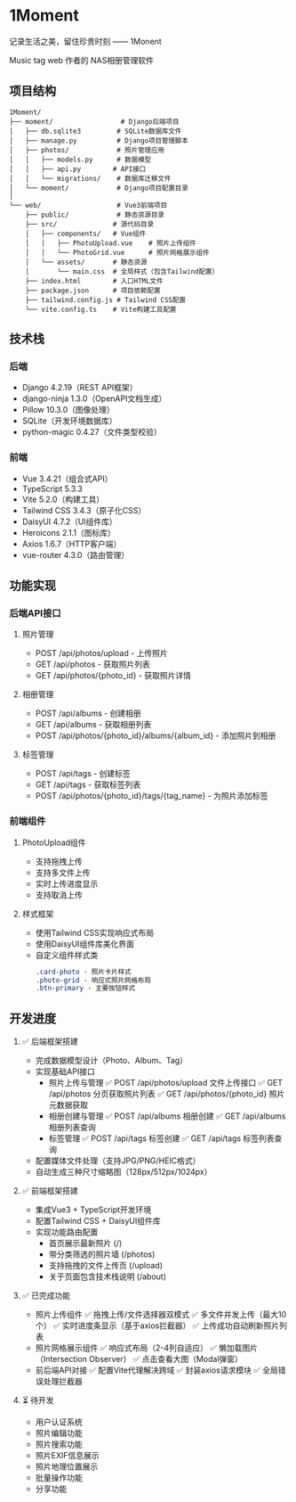 # 1Moment
记录生活之美，留住珍贵时刻 —— 1Monent

Music tag web 作者的 NAS相册管理软件
## 项目结构

```
1Moment/
├── moment/                 # Django后端项目
│   ├── db.sqlite3         # SQLite数据库文件
│   ├── manage.py          # Django项目管理脚本
│   ├── photos/            # 照片管理应用
│   │   ├── models.py      # 数据模型
│   │   ├── api.py        # API接口
│   │   └── migrations/    # 数据库迁移文件
│   └── moment/            # Django项目配置目录
│
└── web/                   # Vue3前端项目
    ├── public/            # 静态资源目录
    ├── src/              # 源代码目录
    │   ├── components/   # Vue组件
    │   │   ├── PhotoUpload.vue    # 照片上传组件
    │   │   └── PhotoGrid.vue      # 照片网格展示组件
    │   └── assets/       # 静态资源
    │       └── main.css  # 全局样式（包含Tailwind配置）
    ├── index.html        # 入口HTML文件
    ├── package.json      # 项目依赖配置
    ├── tailwind.config.js # Tailwind CSS配置
    └── vite.config.ts    # Vite构建工具配置
```

## 技术栈

### 后端
- Django 4.2.19（REST API框架）
- django-ninja 1.3.0（OpenAPI文档生成）
- Pillow 10.3.0（图像处理）
- SQLite（开发环境数据库）
- python-magic 0.4.27（文件类型校验）

### 前端
- Vue 3.4.21（组合式API）
- TypeScript 5.3.3
- Vite 5.2.0（构建工具）
- Tailwind CSS 3.4.3（原子化CSS）
- DaisyUI 4.7.2（UI组件库）
- Heroicons 2.1.1（图标库）
- Axios 1.6.7（HTTP客户端）
- vue-router 4.3.0（路由管理）

## 功能实现

### 后端API接口
1. 照片管理
   - POST /api/photos/upload - 上传照片
   - GET /api/photos - 获取照片列表
   - GET /api/photos/{photo_id} - 获取照片详情

2. 相册管理
   - POST /api/albums - 创建相册
   - GET /api/albums - 获取相册列表
   - POST /api/photos/{photo_id}/albums/{album_id} - 添加照片到相册

3. 标签管理
   - POST /api/tags - 创建标签
   - GET /api/tags - 获取标签列表
   - POST /api/photos/{photo_id}/tags/{tag_name} - 为照片添加标签

### 前端组件
1. PhotoUpload组件
   - 支持拖拽上传
   - 支持多文件上传
   - 实时上传进度显示
   - 支持取消上传

2. 样式框架
   - 使用Tailwind CSS实现响应式布局
   - 使用DaisyUI组件库美化界面
   - 自定义组件样式类
     ```css
     .card-photo - 照片卡片样式
     .photo-grid - 响应式照片网格布局
     .btn-primary - 主要按钮样式
     ```

## 开发进度
1. ✅ 后端框架搭建
   - 完成数据模型设计（Photo、Album、Tag）
   - 实现基础API接口
     - 照片上传与管理
       ✅ POST /api/photos/upload 文件上传接口
       ✅ GET /api/photos 分页获取照片列表
       ✅ GET /api/photos/{photo_id} 照片元数据获取
     - 相册创建与管理
       ✅ POST /api/albums 相册创建
       ✅ GET /api/albums 相册列表查询
     - 标签管理
       ✅ POST /api/tags 标签创建
       ✅ GET /api/tags 标签列表查询
   - 配置媒体文件处理（支持JPG/PNG/HEIC格式）
   - 自动生成三种尺寸缩略图（128px/512px/1024px）

2. ✅ 前端框架搭建
   - 集成Vue3 + TypeScript开发环境
   - 配置Tailwind CSS + DaisyUI组件库
   - 实现功能路由配置
     - 首页展示最新照片 (/)
     - 带分类筛选的照片墙 (/photos)
     - 支持拖拽的文件上传页 (/upload)
     - 关于页面包含技术栈说明 (/about)

3. ✅ 已完成功能
   - 照片上传组件
     ✅ 拖拽上传/文件选择器双模式
     ✅ 多文件并发上传（最大10个）
     ✅ 实时进度条显示（基于axios拦截器）
     ✅ 上传成功自动刷新照片列表
   - 照片网格展示组件
     ✅ 响应式布局（2-4列自适应）
     ✅ 懒加载图片（Intersection Observer）
     ✅ 点击查看大图（Modal弹窗）
   - 前后端API对接
     ✅ 配置Vite代理解决跨域
     ✅ 封装axios请求模块
     ✅ 全局错误处理拦截器

4. ⏳ 待开发
   - 用户认证系统
   - 照片编辑功能
   - 照片搜索功能
   - 照片EXIF信息展示
   - 照片地理位置展示
   - 批量操作功能
   - 分享功能
